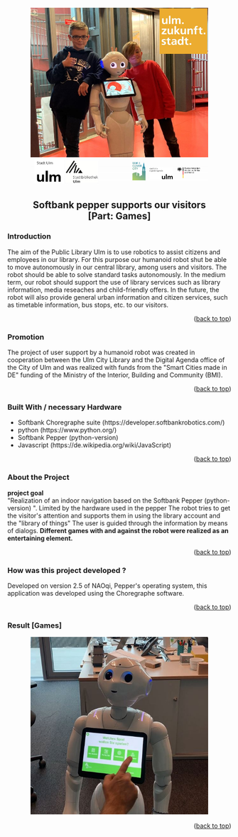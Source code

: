 <div id="top"></div>
<br />
<div align="center">
  <img src="images/1.JPG" alt="Logo" width="400" height="400">
</div>
 
<div align="left"> 
  <h2 align="center">Softbank pepper supports our visitors <br> [Part: Games]</h2>
  
  <!-- ABOUT THE PROJECT -->
  <h3>Introduction</h3>
  
  The aim of the Public Library Ulm is to use robotics to assist citizens and employees in our library.
  For this purpose our humanoid robot shut be able to move autonomously in our central library, among users and visitors. 
  The robot should be able to solve standard tasks autonomously.
  In the medium term, our robot should support the use of library services such as library information, media reseaches and child-friendly offers. 
  In the future, the robot will also provide general urban information and citizen services, such as timetable information, bus stops, etc. to our visitors.
  
  <p align="right">(<a href="#top">back to top</a>)</p>
  
  <h3>Promotion</h3>
  The project of user support by a humanoid robot was created in cooperation between the Ulm City Library and the Digital Agenda office of the City of Ulm and was  realized with funds from the "Smart Cities made in DE" funding of the Ministry of the Interior, Building and Community (BMI).
  
  <p align="right">(<a href="#top">back to top</a>)</p>

  <h3>Built With / necessary Hardware</h3>
  <ul>
    <li>Softbank Choregraphe suite (https://developer.softbankrobotics.com/)</li>
    <li>python (https://www.python.org/)</li> 
    <li>Softbank Pepper (python-version) </li>
    <li>Javascript (https://de.wikipedia.org/wiki/JavaScript) </li>
  </ul> 

  <p align="right">(<a href="#top">back to top</a>)</p>
  <h3>About the Project</h3>
  <b> project goal</b> <br>
  "Realization of an indoor navigation based on the Softbank Pepper (python-version) ". Limited by the hardware used in the pepper
  The robot tries to get the visitor's attention and supports them in using the library account and the "library of things"
  The user is guided through the information by means of dialogs.
  <b>Different games with and against the robot were realized as an entertaining element.</b>
  <p>

    
   <p align="right">(<a href="#top">back to top</a>)</p> 
    
   <h3>How was this project developed ?</h3>
   Developed on version 2.5 of NAOqi, Pepper's operating system, this application was developed using the Choregraphe software. 
  
  <p align="right">(<a href="#top">back to top</a>)</p>
    
   <h3>Result [Games]</h3>
    
  <div align="center">
    <img src="images/2.JPG" alt="Logo" width="400" height="400">
  </div>
 
   <p align="right">(<a href="#top">back to top</a>)</p>

   
</div>

